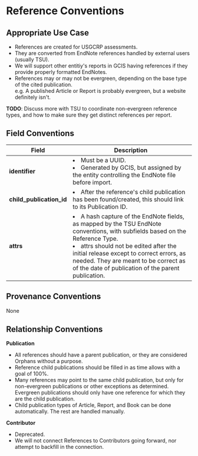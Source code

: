 # Reference Conventions

## Appropriate Use Case

- References are created for USGCRP assessments.  
- They are converted from EndNote references handled by external users (usually TSU).  
- We will support other entitiy's reports in GCIS having references if they provide properly formatted EndNotes.
- References may or may not be evergreen, depending on the base type of the cited publication.  
e.g. A published Article or Report is probably evergreen, but a website definitely isn't.  

**TODO**: Discuss more with TSU to coordinate non-evergreen reference types, and how to make sure they get distinct references per report.

## Field Conventions

| Field | Description |
|-------|------------- | 
|**identifier**|<li>Must be a UUID.  <li>Generated by GCIS, but assigned by the entity controlling the EndNote file before import.|
|**child_publication_id**|<li>After the reference's child publication has been found/created, this should link to its Publication ID.  |
|**attrs**|<li>A hash capture of the EndNote fields, as mapped by the TSU EndNote conventions, with subfields based on the Reference Type.<li>attrs should not be edited after the initial release except to correct errors, as needed. They are meant to be correct as of the date of publication of the parent publication.|

## Provenance Conventions

None

## Relationship Conventions

**Publication**

- All references should have a parent publication, or they are considered Orphans without a purpose.
- Reference child publications should be filled in as time allows with a goal of 100%.  
- Many references may point to the same child publication, but only for non-evergreen publications or other exceptions as determined. Evergreen publications should only have one reference for which they are the child publication.  
- Child publication types of Article, Report, and Book can be done automatically. The rest are handled manually.  

**Contributor**

- Deprecated.  
- We will not connect References to Contributors going forward, nor attempt to backfill in the connection.
